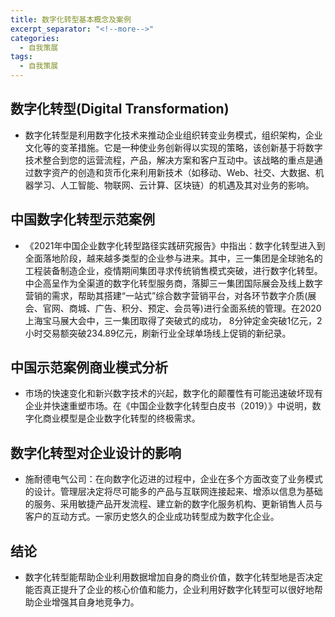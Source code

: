 ```yaml
---
title: 数字化转型基本概念及案例
excerpt_separator: "<!--more-->"
categories:
  - 自我策展
tags:
  - 自我策展
---
```


## 数字化转型(Digital Transformation)

<!--more-->

- 数字化转型是利用数字化技术来推动企业组织转变业务模式，组织架构，企业文化等的变革措施。它是一种使业务创新得以实现的策略，该创新基于将数字技术整合到您的运营流程，产品，解决方案和客户互动中。该战略的重点是通过数字资产的创造和货币化来利用新技术（如移动、Web、社交、大数据、机器学习、人工智能、物联网、云计算、区块链）的机遇及其对业务的影响。

## 中国数字化转型示范案例

- 《2021年中国企业数字化转型路径实践研究报告》中指出：数字化转型进入到全面落地阶段，越来越多类型的企业参与进来。其中，三一集团是全球驰名的工程装备制造企业，疫情期间集团寻求传统销售模式突破，进行数字化转型。中企高呈作为全渠道的数字化转型服务商，落脚三一集团国际展会及线上数字营销的需求，帮助其搭建“一站式”综合数字营销平台，对各环节数字介质(展会、官网、商城、广告、积分、预定、会员等)进行全面系统的管理。在2020 上海宝马展大会中，三一集团取得了突破式的成功， 8分钟定金突破1亿元，2小时交易额突破234.89亿元，刷新行业全球单场线上促销的新纪录。

## 中国示范案例商业模式分析

- 市场的快速变化和新兴数字技术的兴起，数字化的颠覆性有可能迅速破坏现有企业并快速重塑市场。在《中国企业数字化转型白皮书（2019）》中说明，数字化商业模型是企业数字化转型的终极需求。

## 数字化转型对企业设计的影响

- 施耐德电气公司：在向数字化迈进的过程中，企业在多个方面改变了业务模式的设计。管理层决定将尽可能多的产品与互联网连接起来、增添以信息为基础的服务、采用敏捷产品开发流程、建立新的数字化服务机构、更新销售人员与客户的互动方式。一家历史悠久的企业成功转型成为数字化企业。

## 结论

- 数字化转型能帮助企业利用数据增加自身的商业价值，数字化转型地是否决定能否真正提升了企业的核心价值和能力，企业利用好数字化转型可以很好地帮助企业增强其自身地竞争力。